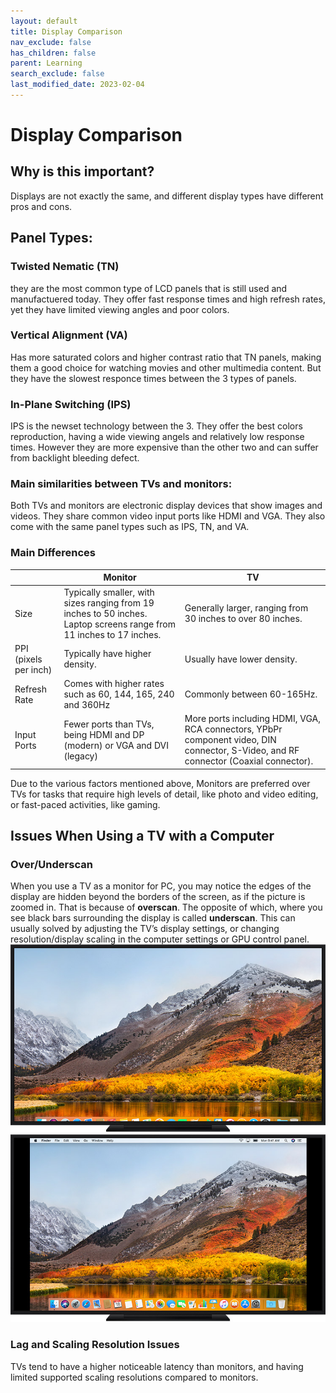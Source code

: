 ```yaml
---
layout: default
title: Display Comparison
nav_exclude: false
has_children: false
parent: Learning
search_exclude: false
last_modified_date: 2023-02-04
---
```


# Display Comparison

## Why is this important?
Displays are not exactly the same, and different display types have different pros and cons.

## Panel Types:

### Twisted Nematic (TN)
they are the most common type of LCD panels that is still used and manufactuered today. They offer fast response times and high refresh rates, yet they have limited viewing angles and poor colors.

### Vertical Alignment (VA)
Has more saturated colors and higher contrast ratio that TN panels, making them a good choice for watching movies and other multimedia content. But they have the slowest responce times between the 3 types of panels.

### In-Plane Switching (IPS)
IPS is the newset technology between the 3. They offer the best colors reproduction, having a wide viewing angels and relatively low response times. However they are more expensive than the other two and can suffer from backlight bleeding defect. 

### Main similarities between TVs and monitors:
Both TVs and monitors are electronic display devices that show images and videos. They share common video input ports like HDMI and VGA. They also come with the same panel types such as IPS, TN, and VA.

### Main Differences

|  | Monitor | TV |
| ---- | ---- | ---- |
| Size | Typically smaller, with sizes ranging from 19 inches to 50 inches. Laptop screens range from 11 inches to 17 inches. | Generally larger, ranging from 30 inches to over 80 inches. |
| PPI (pixels per inch) | Typically have higher density. | Usually have lower density. |
| Refresh Rate | Comes with higher rates such as 60, 144, 165, 240 and 360Hz | Commonly between 60-165Hz. |
| Input Ports | Fewer ports than TVs, being HDMI and DP (modern) or VGA and DVI (legacy) | More ports including HDMI, VGA, RCA connectors, YPbPr component video, DIN connector, S-Video, and RF connector (Coaxial connector). |

 Due to the various factors mentioned above, Monitors are preferred over TVs for tasks that require high levels of detail, like photo and video editing, or fast-paced activities, like gaming.


## Issues When Using a TV with a Computer
### Over/Underscan
When you use a TV as a monitor for PC, you may notice the edges of the display are hidden beyond the borders of the screen, as if the picture is zoomed in. That is because of **overscan**. The opposite of which, where you see black bars surrounding the display is called **underscan**. This can usually solved by adjusting the TV’s display settings, or changing resolution/display scaling in the computer settings or GPU control panel.
![overscan](/assets/Display-Comparison/desktop-overscan.jpg)
![underscan](/assets/Display-Comparison/desktop-underscan.jpg)

### Lag and Scaling Resolution Issues
TVs tend to have a higher noticeable latency than monitors, and having limited supported scaling resolutions compared to monitors.